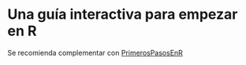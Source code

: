 # Una guía interactiva para empezar en R

Se recomienda complementar con [PrimerosPasosEnR](https://escuelasol.quarto.pub/escueladedatosfsol/)